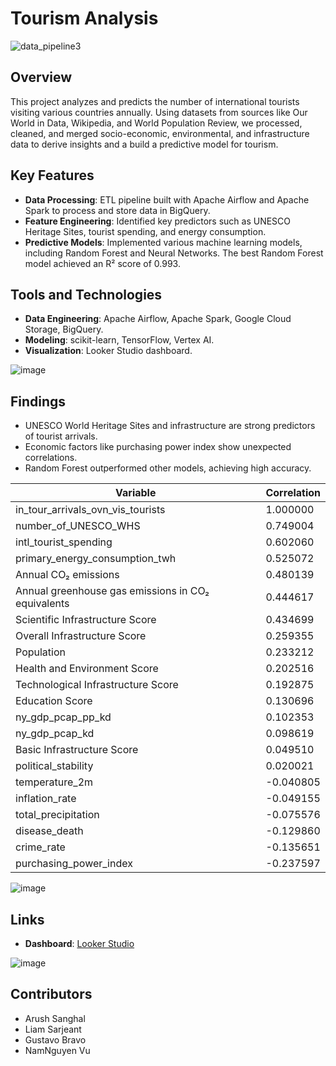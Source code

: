 # Tourism Analysis

![data_pipeline3](https://github.com/user-attachments/assets/e724749d-0c3f-47ff-ba8e-bd3a2a65e5b7)

## Overview
This project analyzes and predicts the number of international tourists visiting various countries annually. Using datasets from sources like Our World in Data, Wikipedia, and World Population Review, we processed, cleaned, and merged socio-economic, environmental, and infrastructure data to derive insights and a build a predictive model for tourism.

## Key Features
- **Data Processing**: ETL pipeline built with Apache Airflow and Apache Spark to process and store data in BigQuery.
- **Feature Engineering**: Identified key predictors such as UNESCO Heritage Sites, tourist spending, and energy consumption.
- **Predictive Models**: Implemented various machine learning models, including Random Forest and Neural Networks. The best Random Forest model achieved an R² score of 0.993.


## Tools and Technologies
- **Data Engineering**: Apache Airflow, Apache Spark, Google Cloud Storage, BigQuery.
- **Modeling**: scikit-learn, TensorFlow, Vertex AI.
- **Visualization**: Looker Studio dashboard.

![image](https://github.com/user-attachments/assets/cbbdfbbd-ea4a-423e-963f-d3a5bb255efd)

## Findings
- UNESCO World Heritage Sites and infrastructure are strong predictors of tourist arrivals.
- Economic factors like purchasing power index show unexpected correlations.
- Random Forest outperformed other models, achieving high accuracy.

| Variable                                   | Correlation |
|-------------------------------------------|-------------|
| in_tour_arrivals_ovn_vis_tourists         | 1.000000    |
| number_of_UNESCO_WHS                      | 0.749004    |
| intl_tourist_spending                     | 0.602060    |
| primary_energy_consumption_twh            | 0.525072    |
| Annual CO₂ emissions                      | 0.480139    |
| Annual greenhouse gas emissions in CO₂ equivalents | 0.444617    |
| Scientific Infrastructure Score           | 0.434699    |
| Overall Infrastructure Score              | 0.259355    |
| Population                                | 0.233212    |
| Health and Environment Score              | 0.202516    |
| Technological Infrastructure Score        | 0.192875    |
| Education Score                           | 0.130696    |
| ny_gdp_pcap_pp_kd                         | 0.102353    |
| ny_gdp_pcap_kd                            | 0.098619    |
| Basic Infrastructure Score                | 0.049510    |
| political_stability                       | 0.020021    |
| temperature_2m                            | -0.040805   |
| inflation_rate                            | -0.049155   |
| total_precipitation                       | -0.075576   |
| disease_death                             | -0.129860   |
| crime_rate                                | -0.135651   |
| purchasing_power_index                    | -0.237597   |


![image](https://github.com/user-attachments/assets/ba833cde-5514-4081-8715-3913ed05d53e)

## Links
- **Dashboard**: [Looker Studio](https://lookerstudio.google.com/reporting/b1472ef5-dd70-4da2-acc3-fdbde90671b9)

![image](https://github.com/user-attachments/assets/a8fd7843-b676-433c-a192-82bc61d2399f)

## Contributors
- Arush Sanghal
- Liam Sarjeant
- Gustavo Bravo
- NamNguyen Vu

